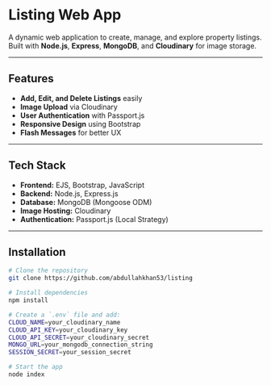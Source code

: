 # Listing Web App

A dynamic web application to create, manage, and explore property listings.  
Built with **Node.js**, **Express**, **MongoDB**, and **Cloudinary** for image storage.

---

## Features
- **Add, Edit, and Delete Listings** easily
- **Image Upload** via Cloudinary
- **User Authentication** with Passport.js
- **Responsive Design** using Bootstrap
- **Flash Messages** for better UX

---

## Tech Stack
- **Frontend:** EJS, Bootstrap, JavaScript
- **Backend:** Node.js, Express.js
- **Database:** MongoDB (Mongoose ODM)
- **Image Hosting:** Cloudinary
- **Authentication:** Passport.js (Local Strategy)

---

## Installation

```bash
# Clone the repository
git clone https://github.com/abdullahkhan53/listing

# Install dependencies
npm install

# Create a `.env` file and add:
CLOUD_NAME=your_cloudinary_name
CLOUD_API_KEY=your_cloudinary_key
CLOUD_API_SECRET=your_cloudinary_secret
MONGO_URL=your_mongodb_connection_string
SESSION_SECRET=your_session_secret

# Start the app
node index
